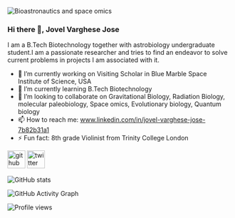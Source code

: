 ![Bioastronautics and space omics](https://pbs.twimg.com/profile_banners/1423164071860342793/1628240120/1080x360)
### Hi there 👋, Jovel Varghese Jose

I am a B.Tech Biotechnology together with astrobiology undergraduate student.I am a passionate researcher and tries to find an endeavor to solve current problems in projects I am associated with it.

- 🔭 I’m currently working on Visiting Scholar in Blue Marble Space Institute of Science, USA 
- 🌱 I’m currently learning B.Tech Biotechnology 
- 👯 I’m looking to collaborate on Gravitational Biology, Radiation Biology, molecular paleobiology, Space omics, Evolutionary biology, Quantum biology 
- 📫 How to reach me: www.linkedin.com/in/jovel-varghese-jose-7b82b31a1
- ⚡ Fun fact: 8th grade Violinist from Trinity College London 


[<img src='https://cdn.jsdelivr.net/npm/simple-icons@3.0.1/icons/github.svg' alt='github' height='40'>](https://github.com/MicroboyJovel)  [<img src='https://cdn.jsdelivr.net/npm/simple-icons@3.0.1/icons/twitter.svg' alt='twitter' height='40'>](https://twitter.com/gravityboyJovel)   

![GitHub stats](https://github-readme-stats.vercel.app/api?username=MicroboyJovel&show_icons=true&count_private=true)  

![GitHub Activity Graph](https://activity-graph.herokuapp.com/graph?username=MicroboyJovel)  

![Profile views](https://gpvc.arturio.dev/MicroboyJovel)  
